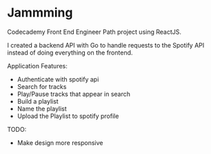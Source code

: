 # Jammming

Codecademy Front End Engineer Path project using ReactJS.

I created a backend API with Go to handle requests to the Spotify API instead of doing everything on the frontend.

Application Features:
- Authenticate with spotify api
- Search for tracks
- Play/Pause tracks that appear in search
- Build a playlist
- Name the playlist
- Upload the Playlist to spotify profile

TODO:
- Make design more responsive 
